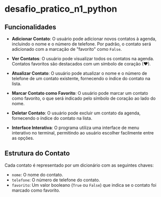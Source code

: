# desafio_pratico_n1_python

## Funcionalidades

- **Adicionar Contato**: O usuário pode adicionar novos contatos à agenda, incluindo o nome e o número de telefone. Por padrão, o contato será adicionado com a marcação de "favorito" como `False`.

- **Ver Contatos**: O usuário pode visualizar todos os contatos na agenda. Contatos favoritos são destacados com um símbolo de coração (♥).

- **Atualizar Contato**: O usuário pode atualizar o nome e o número de telefone de um contato existente, fornecendo o índice do contato na lista.

- **Marcar Contato como Favorito**: O usuário pode marcar um contato como favorito, o que será indicado pelo símbolo de coração ao lado do nome.

- **Deletar Contato**: O usuário pode excluir um contato da agenda, fornecendo o índice do contato na lista.

- **Interface Interativa**: O programa utiliza uma interface de menu interativo no terminal, permitindo ao usuário escolher facilmente entre as opções.

## Estrutura do Contato

Cada contato é representado por um dicionário com as seguintes chaves:

- `nome`: O nome do contato.
- `telefone`: O número de telefone do contato.
- `favorito`: Um valor booleano (`True` ou `False`) que indica se o contato foi marcado como favorito.

